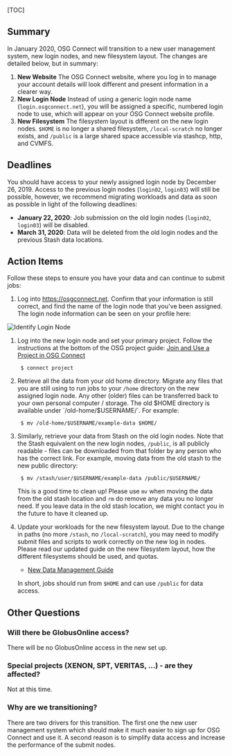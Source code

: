 [title]: - "Transitioning to a New Login Node"

[TOC]

## Summary

In January 2020, OSG Connect will transition to a new user management system, new login nodes, and new filesystem layout. The changes are detailed below, but in summary:

1. **New Website** The OSG Connect website, where you log in to manage your account details will look 
different and present information in a clearer way. 
1. **New Login Node** Instead of using a generic login node name (`login.osgconnect.net`), you will be assigned a 
specific, numbered login node to use, which will appear on your OSG Connect website profile. 
1. **New Filesystem** The filesystem layout is different on the new login nodes. `$HOME` is no longer a shared filesystem, `/local-scratch` no longer exists, and `/public` is a large shared space accessible via stashcp, http, and CVMFS.

## Deadlines

You should have access to your newly assigned login node by December 26, 2019. Access to 
the previous login nodes (`login02`, `login03`) will still be possible, however, we 
recommend migrating workloads and data as soon as possible in light of the following 
deadlines: 

* **January 22, 2020**: Job submission on the old login nodes (`login02`, `login03`) will be disabled. 
* **March 31, 2020**: Data will be deleted from the old login nodes and the previous Stash data locations. 

## Action Items

Follow these steps to ensure you have your data and can continue to submit jobs:

1. Log into https://osgconnect.net. Confirm that your information is still correct, 
and find the name of the login node that you've been assigned. The login node 
information can be seen on your profile here: 

![Identify Login Node](https://raw.githubusercontent.com/OSGConnect/connectbook/master/images/find_osgconnect_login_node.png "OSG Connect Profile")

1. Log into the new login node and set your primary project. Follow the instructions 
at the bottom of the OSG project guide: [Join and Use a Project in OSG Connect](12000065615)

        $ connect project

1. Retrieve all the data from your old home directory. Migrate any files that you are still using to run jobs to your `/home` directory on the new assigned login node. Any other (older) files can be transferred back to your own personal computer / storage. The old $HOME directory is available under `/old-home/$USERNAME/`. For example:
   
        $ mv /old-home/$USERNAME/example-data $HOME/

1. Similarly, retrieve your data from Stash on the old login nodes. Note that the Stash equivalent on the new login nodes, `/public`, is all publicly readable - files can be downloaded from that folder by any person who has the correct link. For example, moving data from the old stash to the new public directory:
   
        $ mv /stash/user/$USERNAME/example-data /public/$USERNAME/
   
    This is a good time to clean up! Please use `mv` when moving the data from the old stash location and `rm` do remove any data you no longer need. If you leave data in the old stash location, we might contact you in the future to have it cleaned up.

1. Update your workloads for the new filesystem layout. Due to the change in paths (no 
more `/stash`, no `/local-scratch`), you may need to modify submit files and scripts 
to work correctly on the new log in nodes. Please read our updated guide on the new filesystem layout, how the different filesystems should be used, and quotas. 
   
      * [New Data Management Guide](12000002985)
   
    In short, jobs should run from `$HOME` and can use `/public` for data access.

## Other Questions

### Will there be GlobusOnline access? 

There will be no GlobusOnline access in the new set up. 

### Special projects (XENON, SPT, VERITAS, ...) - are they affected?

Not at this time.

### Why are we transitioning?

There are two drivers for this transition. The first one the new user management system which should make it much easier to sign up for OSG Connect and use it. A second reason is to simplify data access and increase the performance of the submit nodes.

 
